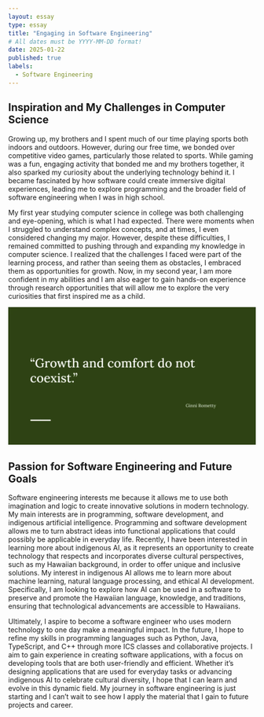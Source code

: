 ```yaml
---
layout: essay
type: essay
title: "Engaging in Software Engineering"
# All dates must be YYYY-MM-DD format!
date: 2025-01-22
published: true
labels:
  - Software Engineering
---
```


## Inspiration and My Challenges in Computer Science
Growing up, my brothers and I spent much of our time playing sports both indoors and outdoors. However, during our free time, we bonded over competitive video games, particularly those related to sports. While gaming was a fun, engaging activity that bonded me and my brothers together, it also sparked my curiosity about the underlying technology behind it. I became fascinated by how software could create immersive digital experiences, leading me to explore programming and the broader field of software engineering when I was in high school. 

My first year studying computer science in college was both challenging and eye-opening, which is what I had expected. There were moments when I struggled to understand complex concepts, and at times, I even considered changing my major. However, despite these difficulties, I remained committed to pushing through and expanding my knowledge in computer science. I realized that the challenges I faced were part of the learning process, and rather than seeing them as obstacles, I embraced them as opportunities for growth. Now, in my second year, I am more confident in my abilities and I am also eager to gain hands-on experience through research opportunities that will allow me to explore the very curiosities that first inspired me as a child.

<img width="800" class="rounded d-block mx-auto" src="../img/quote.png">

## Passion for Software Engineering and Future Goals
Software engineering interests me because it allows me to use both imagination and logic to create innovative solutions in modern technology. My main interests are in programming, software development, and indigenous artificial intelligence. Programming and software development allows me to turn abstract ideas into functional applications that could possibly be applicable in everyday life. Recently, I have been interested in learning more about indigenous AI, as it represents an opportunity to create technology that respects and incorporates diverse cultural perspectives, such as my Hawaiian background, in order to offer unique and inclusive solutions. My interest in indigenous AI allows me to learn more about machine learning, natural language processing, and ethical AI development. Specifically, I am looking to explore how AI can be used in a software to preserve and promote the Hawaiian language, knowledge, and traditions, ensuring that technological advancements are accessible to Hawaiians.

Ultimately, I aspire to become a software engineer who uses modern technology to one day make a meaningful impact. In the future, I hope to refine my skills in programming languages such as Python, Java, TypeScript, and C++ through more ICS classes and collaborative projects. I aim to gain experience in creating software applications, with a focus on developing tools that are both user-friendly and efficient. Whether it’s designing applications that are used for everyday tasks or advancing indigenous AI to celebrate cultural diversity, I hope that I can learn and evolve in this dynamic field. My journey in software engineering is just starting and I can’t wait to see how I apply the material that I gain to future projects and career. 

